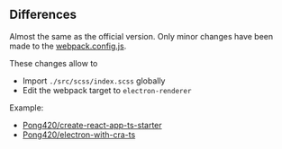 ## Differences

Almost the same as the official version. Only minor changes have been made to the [webpack.config.js](packages/react-scripts/config/webpack.config.js).

These changes allow to

- Import `./src/scss/index.scss` globally
- Edit the webpack target to `electron-renderer`

Example:

- [Pong420/create-react-app-ts-starter](https://github.com/Pong420/create-react-app-ts-starter)
- [Pong420/electron-with-cra-ts](https://github.com/Pong420/electron-with-cra-ts)
